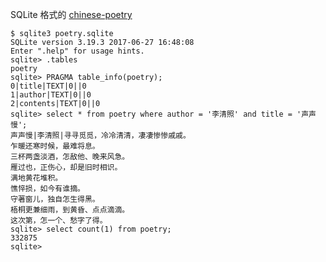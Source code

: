 SQLite 格式的 [chinese-poetry](https://github.com/chinese-poetry/chinese-poetry)

    $ sqlite3 poetry.sqlite
    SQLite version 3.19.3 2017-06-27 16:48:08
    Enter ".help" for usage hints.
    sqlite> .tables
    poetry
    sqlite> PRAGMA table_info(poetry);
    0|title|TEXT|0||0
    1|author|TEXT|0||0
    2|contents|TEXT|0||0
    sqlite> select * from poetry where author = '李清照' and title = '声声慢';
    声声慢|李清照|寻寻觅觅，冷冷清清，凄凄惨惨戚戚。
    乍暖还寒时候，最难将息。
    三杯两盏淡酒，怎敌他、晚来风急。
    雁过也，正伤心，却是旧时相识。
    满地黄花堆积。
    憔悴损，如今有谁摘。
    守著窗儿，独自怎生得黑。
    梧桐更兼细雨，到黄昏、点点滴滴。
    这次第，怎一个、愁字了得。
    sqlite> select count(1) from poetry;
    332875
    sqlite>
